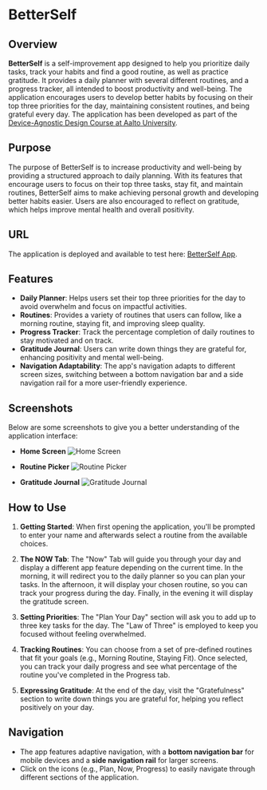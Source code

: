 # BetterSelf

## Overview

**BetterSelf** is a self-improvement app designed to help you prioritize daily tasks, track your habits and find a good routine, as well as practice gratitude. It provides a daily planner with several different routines, and a progress tracker, all intended to boost productivity and well-being. The application encourages users to develop better habits by focusing on their top three priorities for the day, maintaining consistent routines, and being grateful every day. The application has been developed as part of the [Device-Agnostic Design Course at Aalto University](https://fitech101.aalto.fi/courses/device-agnostic-design/).

## Purpose

The purpose of BetterSelf is to increase productivity and well-being by providing a structured approach to daily planning. With its features that encourage users to focus on their top three tasks, stay fit, and maintain routines, BetterSelf aims to make achieving personal growth and developing better habits easier. Users are also encouraged to reflect on gratitude, which helps improve mental health and overall positivity.

## URL

The application is deployed and available to test here: [BetterSelf App](https://kristinatodorova.github.io/).

## Features

- **Daily Planner**: Helps users set their top three priorities for the day to avoid overwhelm and focus on impactful activities.
- **Routines**: Provides a variety of routines that users can follow, like a morning routine, staying fit, and improving sleep quality.
- **Progress Tracker**: Track the percentage completion of daily routines to stay motivated and on track.
- **Gratitude Journal**: Users can write down things they are grateful for, enhancing positivity and mental well-being.
- **Navigation Adaptability**: The app's navigation adapts to different screen sizes, switching between a bottom navigation bar and a side navigation rail for a more user-friendly experience.

## Screenshots

Below are some screenshots to give you a better understanding of the application interface:

- **Home Screen**
  ![Home Screen](placeholder_for_home_screen.png)

- **Routine Picker**
  ![Routine Picker](placeholder_for_routine_picker.png)

- **Gratitude Journal**
  ![Gratitude Journal](placeholder_for_gratitude_journal.png)

## How to Use

1. **Getting Started**: When first opening the application, you'll be prompted to enter your name and afterwards select a routine from the available choices.

2. **The NOW Tab**: The "Now" Tab will guide you through your day and display a different app feature depending on the current time. In the morning, it will redirect you to the daily planner so you can plan your tasks. In the afternoon, it will display your chosen routine, so you can track your progress during the day. Finally, in the evening it will display the gratitude screen.

3. **Setting Priorities**: The "Plan Your Day" section will ask you to add up to three key tasks for the day. The "Law of Three" is employed to keep you focused without feeling overwhelmed.

4. **Tracking Routines**: You can choose from a set of pre-defined routines that fit your goals (e.g., Morning Routine, Staying Fit). Once selected, you can track your daily progress and see what percentage of the routine you've completed in the Progress tab.

5. **Expressing Gratitude**: At the end of the day, visit the "Gratefulness" section to write down things you are grateful for, helping you reflect positively on your day.

## Navigation

- The app features adaptive navigation, with a **bottom navigation bar** for mobile devices and a **side navigation rail** for larger screens.
- Click on the icons (e.g., Plan, Now, Progress) to easily navigate through different sections of the application.
